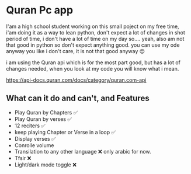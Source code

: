 # Quran Pc app
I'am a high school student working on this small poject on my free time, i'am doing it as a way to lean python, don't expect a lot of changes in shot period of time, i don't have a lot of time on my day so.... yeah, also am not that good in python so don't expect anything good. you can use my ode anyway you like i don't care, it is not that good anyway 😔


i am using the Quran api which is for the most part good, but has a lot of changes needed, when you look at my code you will know what i mean.

https://api-docs.quran.com/docs/category/quran.com-api
## What can it do and can't, and Features

- Play Quran by Chapters ✅
- Play Quran by verses ✅
- 12 reciters ✅
- keep playing Chapter or Verse in a loop ✅
- Display verses ✅
- Conrolle volume
- Transilation to any other language ❌ only arabic for now.
- Tfsir ❌
- Light/dark mode toggle ❌
